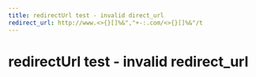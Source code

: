 ```yaml
---
title: redirectUrl test - invalid direct_url
redirect_url: http://www.<>{}[]%&","+-:.com/<>{}[]%&"/t
---
```



# redirectUrl test - invalid redirect_url

 
